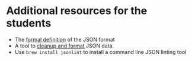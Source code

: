 # Additional resources for the students

- The [formal definition](https://json.org) of the JSON format
- A tool to [cleanup and format](https://jsonlint.com) JSON data.
- Use `brew install jsonlint` to install a command line JSON linting tool

